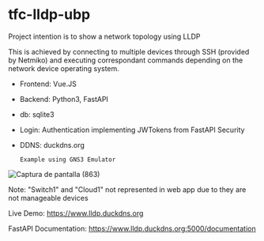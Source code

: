 # tfc-lldp-ubp

Project intention is to show a network topology using LLDP

This is achieved by connecting to multiple devices through SSH (provided by Netmiko) and executing correspondant commands depending on the network device operating system.

* Frontend: Vue.JS

* Backend: Python3, FastAPI

* db: sqlite3

* Login: Authentication implementing JWTokens from FastAPI Security

* DDNS: duckdns.org

      Example using GNS3 Emulator

![Captura de pantalla (863)](https://user-images.githubusercontent.com/70659542/159499409-9cf6481f-19cb-4994-819c-e666b998432a.png)


Note: "Switch1" and "Cloud1" not represented in web app due to they are not manageable devices


Live Demo: https://www.lldp.duckdns.org

FastAPI Documentation: https://www.lldp.duckdns.org:5000/documentation

